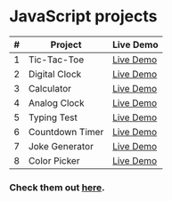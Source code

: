 # JavaScript projects

| #   | Project         | Live Demo                                                                           |
| --- | --------------- | ----------------------------------------------------------------------------------- |
| 1   | Tic-Tac-Toe     | [Live Demo](https://prtvi.github.io/javascript-projects/tictactoe/index.html)       |
| 2   | Digital Clock   | [Live Demo](https://prtvi.github.io/javascript-projects/digital-clock/index.html)   |
| 3   | Calculator      | [Live Demo](https://prtvi.github.io/javascript-projects/calculator/index.html)      |
| 4   | Analog Clock    | [Live Demo](https://prtvi.github.io/javascript-projects/analog-clock/index.html)    |
| 5   | Typing Test     | [Live Demo](https://prtvi.github.io/javascript-projects/typing-test/index.html)     |
| 6   | Countdown Timer | [Live Demo](https://prtvi.github.io/javascript-projects/countdown-timer/index.html) |
| 7   | Joke Generator  | [Live Demo](https://prtvi.github.io/javascript-projects/joke-generator/index.html)  |
| 8   | Color Picker    | [Live Demo](https://prtvi.github.io/javascript-projects/color-picker/index.html)    |

<h3> Check them out <a href="https://prtvi.github.io/javascript-projects/index.html" target="_blank">here</a>.</h3>
